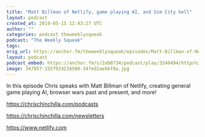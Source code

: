 ```yaml
---
title: "Matt Billman of Netlify, game playing AI, and Sim City hell"
layout: podcast
created_at: 2019-05-15 12:43:27 UTC
author: ""
categories: podcast theweeklysqueak
podcast: "The Weekly Squeak"
tags:
orig_url: https://anchor.fm/theweeklysqueak/episodes/Matt-Billman-of-Netlify--game-playing-AI--and-Sim-City-hell-e41kte
layout: podcast
podcast_embed: https://anchor.fm/s/2ab8734/podcast/play/3248494/https%3A%2F%2Fd3ctxlq1ktw2nl.cloudfront.net%2Fstaging%2F2019-4-15%2F14828855-44100-2-89246aab11b93.m4a
image: 347957-1557924216506-347ed2aebbf0a.jpg
---
```

In this episode Chris speaks with Matt Billman of Netlify, creating general game playing AI, browser wars past and present, and more!

https://chrischinchilla.com/podcasts

https://chrischinchilla.com/newsletters

https://www.netlify.com